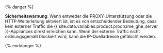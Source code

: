 {% danger %}

**Sicherheitswarnung**: Wenn entweder die PROXY-Unterstützung oder die HTTP-Weiterleitung aktiviert ist, ist es von entscheidender Bedeutung, dass kein externer Traffic die {{ site.data.variables.product.prodname_ghe_server }}-Appliances direkt erreichen kann. Wenn der externe Traffic nicht ordnungsgemäß blockiert wird, kann die IP-Quelladresse gefälscht werden.

{% enddanger %}
